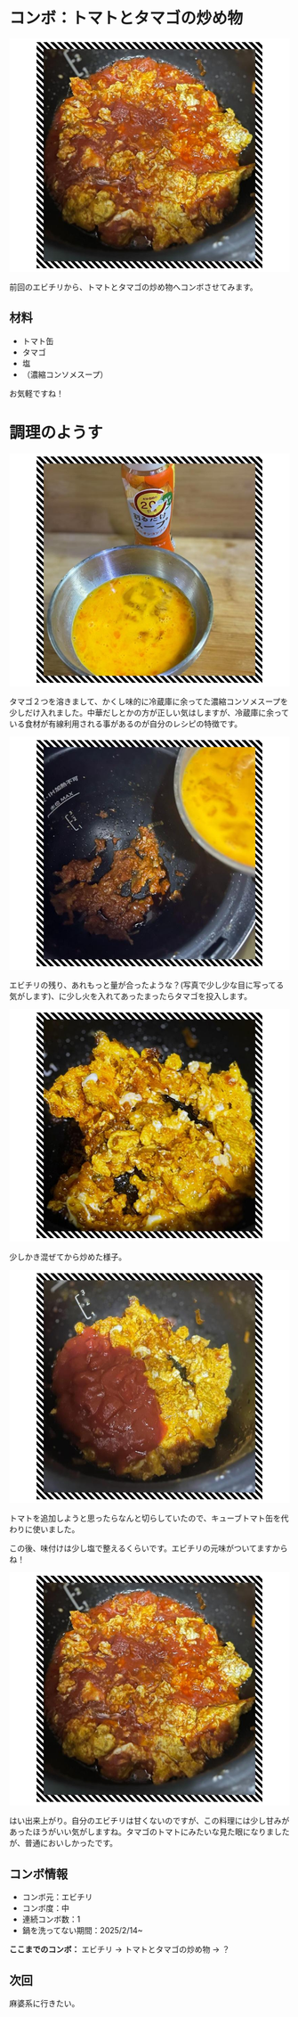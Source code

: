# コンボ：トマトとタマゴの炒め物

[![PHOTO](/images/202503/IMG_8147_1.jpg)](/images_original/202503/IMG_8147.jpg)

前回のエビチリから、トマトとタマゴの炒め物へコンボさせてみます。

## 材料

* トマト缶
* タマゴ
* 塩
* （濃縮コンソメスープ）

お気軽ですね！


# 調理のようす

[![PHOTO](/images/202503/IMG_8142_1.jpg)](/images_original/202503/IMG_8142.jpg)

タマゴ２つを溶きまして、かくし味的に冷蔵庫に余ってた濃縮コンソメスープを少しだけ入れました。中華だしとかの方が正しい気はしますが、冷蔵庫に余っている食材が有線利用される事があるのが自分のレシピの特徴です。

[![PHOTO](/images/202503/IMG_8143_1.jpg)](/images_original/202503/IMG_8143.jpg)

エビチリの残り、あれもっと量が合ったような？(写真で少し少な目に写ってる気がします)、に少し火を入れてあったまったらタマゴを投入します。

[![PHOTO](/images/202503/IMG_8145_1.jpg)](/images_original/202503/IMG_8145.jpg)

少しかき混ぜてから炒めた様子。

[![PHOTO](/images/202503/IMG_8146_1.jpg)](/images_original/202503/IMG_8146.jpg)

トマトを追加しようと思ったらなんと切らしていたので、キューブトマト缶を代わりに使いました。

この後、味付けは少し塩で整えるくらいです。エビチリの元味がついてますからね！


[![PHOTO](/images/202503/IMG_8147_1.jpg)](/images_original/202503/IMG_8147.jpg)


はい出来上がり。自分のエビチリは甘くないのですが、この料理には少し甘みがあったほうがいい気がしますね。タマゴのトマトにみたいな見た眼になりましたが、普通においしかったです。


## コンボ情報

* コンボ元：エビチリ
* コンボ度：中
* 連続コンボ数：1
* 鍋を洗ってない期間：2025/2/14~

**ここまでのコンボ：** エビチリ → トマトとタマゴの炒め物 → ？

## 次回

麻婆系に行きたい。


